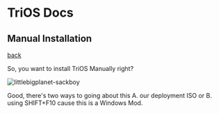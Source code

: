 # TriOS Docs
## Manual Installation 
[back](./main)

So, you want to install TriOS Manually right?

![littlebigplanet-sackboy](https://github.com/TriOS-xp/TriOS-xp.github.io/assets/90470156/ae58f54b-d95c-43d2-86c6-2b29ff7f8614)

Good, there's two ways to going about this A. our deployment ISO
or B. using SHIFT+F10 cause this is a Windows Mod.
